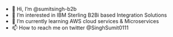 - 👋 Hi, I’m @sumitsingh-b2b
- 👀 I’m interested in IBM Sterling B2Bi based Integration Solutions
- 🌱 I’m currently learning AWS cloud services & Microservices
- 📫 How to reach me on twitter @SinghSumit0111

<!---
sumitsingh-b2b/sumitsingh-b2b is a ✨ special ✨ repository because its `README.md` (this file) appears on your GitHub profile.
You can click the Preview link to take a look at your changes.
- 💞️ I’m looking to collaborate on ...
--->
